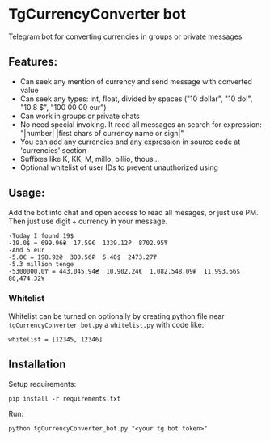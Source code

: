 # TgCurrencyConverter bot
Telegram bot for converting currencies in groups or private messages

## Features:
- Can seek any mention of currency and send message with converted value
- Can seek any types: int, float, divided by spaces ("10 dollar", "10 dol", "10.8 $", "100 00 00 eur") 
- Can work in groups or private chats
- No need special invoking. It reed all messages an search for expression: "|number| |first chars of currency name or sign|"
- You can add any currencies and any expression in source code at 'currencies' section
- Suffixes like K, KK, M, millo, billio, thous...
- Optional whitelist of user IDs to prevent unauthorized using

## Usage:
Add the bot into chat and open access to read all mesages, or just use PM. Then just use digit + currency in your message. 

    -Today I found 19$
    -19.0$ = 699.96₴  17.59€  1339.12₽  8702.95₸
    -And 5 eur
    -5.0€ = 198.92₴  380.56₽  5.40$  2473.27₸
    -5.3 million tenge
    -5300000.0₸ = 443,045.94₴  10,902.24€  1,082,548.09₽  11,993.66$  86,474.32¥

### Whitelist
Whitelist can be turned on optionally by creating python file near `tgCurrencyConverter_bot.py` a `whitelist.py` with code like:
```
whitelist = [12345, 12346]
```

## Installation
Setup requirements:
```
pip install -r requirements.txt
```
Run:
```
python tgCurrencyConverter_bot.py "<your tg bot token>"
```